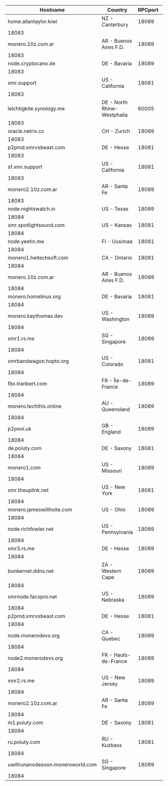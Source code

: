 Hostname | Country | RPCport | P2Pport
--- | --- | --- | ---
home.allantaylor.kiwi | NZ - Canterbury | 18089
 | 18083
monero.10z.com.ar | AR - Buenos Aires F.D. | 18089
 | 18083
node.cryptocano.de | DE - Bavaria | 18089
 | 18083
xmr.support | US - California | 18081
 | 18083
leichtigkite.synology.me | DE - North Rhine-Westphalia | 60005
 | 18083
oracle.netrix.cc | CH - Zurich | 18089
 | 18083
p2pmd.xmrvsbeast.com | DE - Hesse | 18081
 | 18083
sf.xmr.support | US - California | 18081
 | 18083
monero2.10z.com.ar | AR - Santa Fe | 18089
 | 18083
node.nightswatch.io | US - Texas | 18089
 | 18084
xmr.spotlightsound.com | US - Kansas | 18081
 | 18084
node.yeetin.me | FI - Uusimaa | 18081
 | 18084
monero1.heitechsoft.com | CA - Ontario | 18081
 | 18084
monero.10z.com.ar | AR - Buenos Aires F.D. | 18089
 | 18084
monero.homelinux.org | DE - Bavaria | 18081
 | 18084
monero.kaythomas.dev | US - Washington | 18089
 | 18084
xmr1.rs.me | SG - Singapore | 18089
 | 18084
xmrbandwagon.hopto.org | US - Colorado | 18081
 | 18084
fbx.tranbert.com | FR - Île-de-France | 18089
 | 18084
monero.techthis.online | AU - Queensland | 18089
 | 18084
p2pool.uk | GB - England | 18089
 | 18084
de.poiuty.com | DE - Saxony | 18081
 | 18084
monero1.com | US - Missouri | 18089
 | 18084
xmr.theuplink.net | US - New York | 18081
 | 18084
monero.jameswillhoite.com | US - Ohio | 18089
 | 18084
node.richfowler.net | US - Pennsylvania | 18089
 | 18084
xmr3.rs.me | DE - Hesse | 18089
 | 18084
bunkernet.ddns.net | ZA - Western Cape | 18089
 | 18084
xmrnode.facspro.net | US - Nebraska | 18089
 | 18084
p2pmd.xmrvsbeast.com | DE - Hesse | 18081
 | 18084
node.monerodevs.org | CA - Quebec | 18089
 | 18084
node2.monerodevs.org | FR - Hauts-de-France | 18089
 | 18084
xmr2.rs.me | US - New Jersey | 18089
 | 18084
monero2.10z.com.ar | AR - Santa Fe | 18089
 | 18084
m1.poiuty.com | DE - Saxony | 18081
 | 18084
ru.poiuty.com | RU - Kuzbass | 18081
 | 18084
uwillrunanodesoon.moneroworld.com | SG - Singapore | 18089
 | 18084
